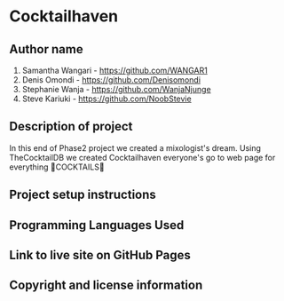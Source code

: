# Cocktailhaven

## Author name 
1. Samantha Wangari - https://github.com/WANGAR1
2. Denis Omondi - https://github.com/Denisomondi
3. Stephanie Wanja - https://github.com/WanjaNjunge
4. Steve Kariuki - https://github.com/NoobStevie

## Description of project
In this end of Phase2 project we created a mixologist's dream. Using TheCocktailDB we created Cocktailhaven everyone's go to web page for everything 🍹COCKTAILS🍹

## Project setup instructions

## Programming Languages Used

## Link to live site on GitHub Pages

## Copyright and license information
